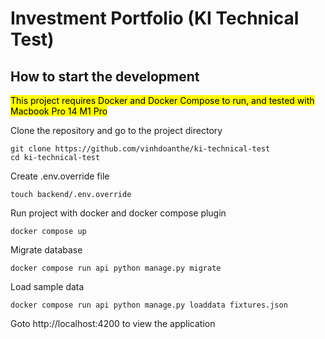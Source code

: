 # Investment Portfolio (KI Technical Test)
## How to start the development
<mark>This project requires Docker and Docker Compose to run, and tested with Macbook Pro 14 M1 Pro</mark>

Clone the repository and go to the project directory
```
git clone https://github.com/vinhdoanthe/ki-technical-test
cd ki-technical-test
```

Create .env.override file
```
touch backend/.env.override
```

Run project with docker and docker compose plugin
```
docker compose up
```

Migrate database
```
docker compose run api python manage.py migrate
```

Load sample data
```
docker compose run api python manage.py loaddata fixtures.json
```

Goto http://localhost:4200 to view the application
